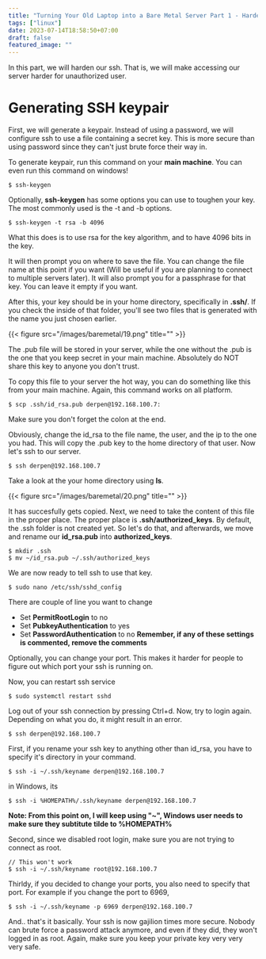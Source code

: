 ```yaml
---
title: "Turning Your Old Laptop into a Bare Metal Server Part 1 - Hardening SSH"
tags: ["linux"]
date: 2023-07-14T18:58:50+07:00
draft: false
featured_image: ""
---
```


In this part, we will harden our ssh. That is, we will make accessing our server harder for unauthorized user.

# Generating SSH keypair

First, we will generate a keypair. Instead of using a password, we will configure ssh to use a file containing a secret key. This is more secure than using password since they can't just brute force their way in.

To generate keypair, run this command on your **main machine**. You can even run this command on windows!
```
$ ssh-keygen
```
Optionally, **ssh-keygen** has some options you can use to toughen your key. The most commonly used is the -t and -b options.
```
$ ssh-keygen -t rsa -b 4096
```
What this does is to use rsa for the key algorithm, and to have 4096 bits in the key. 

It will then prompt you on where to save the file. You can change the file name at this point if you want (Will be useful if you are planning to connect to multiple servers later). It will also prompt you for a passphrase for that key. You can leave it empty if you want.

After this, your key should be in your home directory, specifically in **.ssh/**. If you check the inside of that folder, you'll see two files that is generated with the name you just chosen earlier.

{{< figure src="/images/baremetal/19.png" title="" >}}

The .pub file will be stored in your server, while the one without the .pub is the one that you keep secret in your main machine. Absolutely do NOT share this key to anyone you don't trust.

To copy this file to your server the hot way, you can do something like this from your main machine. Again, this command works on all platform.
```
$ scp .ssh/id_rsa.pub derpen@192.168.100.7:
```
Make sure you don't forget the colon at the end.

Obviously, change the id_rsa to the file name, the user, and the ip to the one you had. This will copy the .pub key to the home directory of that user. Now let's ssh to our server.
```
$ ssh derpen@192.168.100.7
```

Take a look at the your home directory using **ls**.

{{< figure src="/images/baremetal/20.png" title="" >}}

It has succesfully gets copied. Next, we need to take the content of this file in the proper place. The proper place is **.ssh/authorized_keys**. By default, the .ssh folder is not created yet. So let's do that, and afterwards, we move and rename our **id_rsa.pub** into **authorized_keys**.
```
$ mkdir .ssh
$ mv ~/id_rsa.pub ~/.ssh/authorized_keys
```
We are now ready to tell ssh to use that key.

```
$ sudo nano /etc/ssh/sshd_config
```

There are couple of line you want to change
- Set **PermitRootLogin** to no
- Set **PubkeyAuthentication** to yes
- Set **PasswordAuthentication** to no
**Remember, if any of these settings is commented, remove the comments**

Optionally, you can change your port. This makes it harder for people to figure out which port your ssh is running on.

Now, you can restart ssh service
```
$ sudo systemctl restart sshd
```

Log out of your ssh connection by pressing Ctrl+d. Now, try to login again. Depending on what you do, it might result in an error.
```
$ ssh derpen@192.168.100.7
```
First, if you rename your ssh key to anything other than id_rsa, you have to specify it's directory in your command.
```
$ ssh -i ~/.ssh/keyname derpen@192.168.100.7
```
in Windows, its
```
$ ssh -i %HOMEPATH%/.ssh/keyname derpen@192.168.100.7
```
**Note: From this point on, I will keep using "~", Windows user needs to make sure they subtitute tilde to %HOMEPATH%**

Second, since we disabled root login, make sure you are not trying to connect as root.
```
// This won't work
$ ssh -i ~/.ssh/keyname root@192.168.100.7 
```

Thirldy, if you decided to change your ports, you also need to specify that port. For example if you change the port to 6969,
```
$ ssh -i ~/.ssh/keyname -p 6969 derpen@192.168.100.7
```

And.. that's it basically. Your ssh is now gajilion times more secure. Nobody can brute force a password attack anymore, and even if they did, they won't logged in as root. Again, make sure you keep your private key very very very safe.
